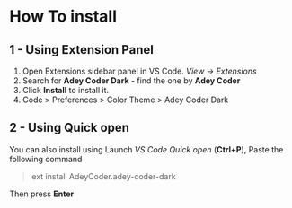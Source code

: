 # How To install

## 1 - Using Extension Panel

1. Open Extensions sidebar panel in VS Code. _View → Extensions_
1. Search for **Adey Coder Dark** - find the one by **Adey Coder**
1. Click **Install** to install it.
1. Code > Preferences > Color Theme > Adey Coder Dark

## 2 - Using Quick open

You can also install using Launch _VS Code Quick open_ (**Ctrl+P**), Paste the following command

> ext install AdeyCoder.adey-coder-dark

Then press **Enter**
